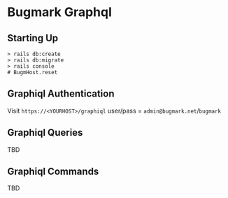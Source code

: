 # Bugmark Graphql

## Starting Up

    > rails db:create
    > rails db:migrate
    > rails console
    # BugmHost.reset
    
## Graphiql Authentication

Visit `https://<YOURHOST>/graphiql`
user/pass = `admin@bugmark.net`/`bugmark`

## Graphiql Queries

TBD

## Graphiql Commands

TBD